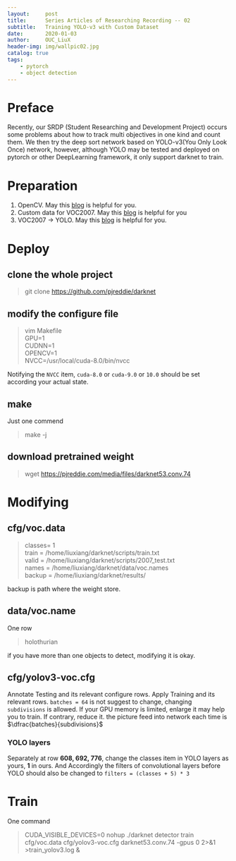 ```yaml
---
layout:     post
title:      Series Articles of Researching Recording -- 02
subtitle:   Training YOLO-v3 with Custom Dataset
date:       2020-01-03
author:     OUC_LiuX
header-img: img/wallpic02.jpg
catalog: true
tags:
    - pytorch
    - object detection
---
```

# Preface
Recently, our SRDP (Student Researching and Development Project) occurs some problems about how to track multi objectives in one kind and count them. We then try the deep sort network based on YOLO-v3(You Only Look Once) network, however, although YOLO may be tested and deployed on pytorch or other DeepLearning framework, it only support darknet to train.
# Preparation
1. OpenCV. May this [blog](https://blog.csdn.net/OUC_liuxiang/article/details/89476697)  is helpful for you.
2. Custom data for VOC2007. May this [blog]() is helpful for you
3. VOC2007 -> YOLO. May this [blog](https://blog.csdn.net/OUC_liuxiang/article/details/89482062) is helpful for you.

# Deploy
## clone the whole project
> git clone https://github.com/pjreddie/darknet
## modify the configure file
> vim Makefile  
> GPU=1  
> CUDNN=1  
> OPENCV=1  
> NVCC=/usr/local/cuda-8.0/bin/nvcc

Notifying the `NVCC` item, `cuda-8.0` or `cuda-9.0` or `10.0` should be set according your actual state.
## make
Just one commend
> make -j

## download pretrained weight
> wget https://pjreddie.com/media/files/darknet53.conv.74

# Modifying
## cfg/voc.data
> classes= 1  
> train  = /home/liuxiang/darknet/scripts/train.txt  
> valid  = /home/liuxiang/darknet/scripts/2007_test.txt  
> names = /home/liuxiang/darknet/data/voc.names  
> backup = /home/liuxiang/darknet/results/ 


backup is path where the weight store.
## data/voc.name
One row
>holothurian

if you have more than one objects to detect, modifying it is okay.
## cfg/yolov3-voc.cfg
Annotate Testing and its relevant configure rows. Apply Training and its relevant rows. `batches = 64` is not suggest to change, changing `subdivisions` is allowed. If your GPU memory is limited, enlarge it may help you to train. If contrary, reduce it. the picture feed into network each time is $\dfrac{batches}{subdivisions}$

### YOLO layers
Separately at row **608, 692, 776**, change the classes item in YOLO layers as yours, **1** in ours. And Accordingly the filters of convolutional layers before YOLO should also be changed to `filters = (classes + 5) * 3`

# Train
One command
>CUDA_VISIBLE_DEVICES=0 nohup ./darknet detector train cfg/voc.data cfg/yolov3-voc.cfg darknet53.conv.74 -gpus 0 2>&1 >train_yolov3.log &

